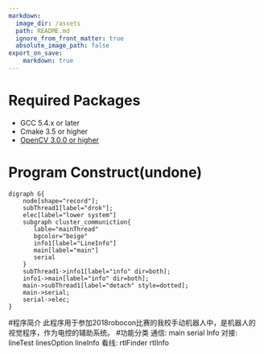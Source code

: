 ```yaml
---
markdown:
  image_dir: /assets
  path: README.md
  ignore_from_front_matter: true
  absolute_image_path: false
export_on_save:
    markdown: true
---
```

# Required Packages
* GCC 5.4.x or later
* Cmake 3.5 or higher
* [OpenCV 3.0.0 or higher](https://docs.opencv.org/3.4.1/d7/d9f/tutorial_linux_install.html)

# Program Construct(undone)
```viz{filename="ad.png"}
digraph G{
    node[shape="record"];
    subThread1[label="drok"];
    elec[label="lower system"]
    subgraph cluster_communiction{
       lable="mainThread"
       bgcolor="beige"
       info1[label="LineInfo"]
       main[label="main"]
       serial
    }
    subThread1->info1[label="info" dir=both];
    info1->main[label="info" dir=both];
    main->subThread1[label="detach" style=dotted];
    main->serial;
    serial->elec;
}
```
#程序简介
此程序用于参加2018robocon比赛的我校手动机器人中，是机器人的视觉程序，作为电控的辅助系统。
#功能分类
通信:
main serial Info
对接:
lineTest linesOption lineInfo
看线:
rtlFinder rtlInfo
